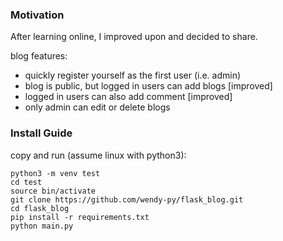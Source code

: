 ### Motivation
After learning online, I improved upon and decided to share.

blog features:
* quickly register yourself as the first user (i.e. admin)
* blog is public, but logged in users can add blogs [improved]
* logged in users can also add comment [improved]
* only admin can edit or delete blogs

### Install Guide
copy and run (assume linux with python3):
```
python3 -m venv test
cd test
source bin/activate
git clone https://github.com/wendy-py/flask_blog.git
cd flask_blog
pip install -r requirements.txt
python main.py
```

